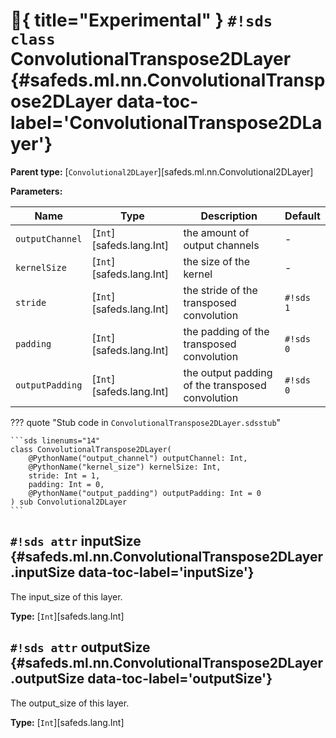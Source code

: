 # :test_tube:{ title="Experimental" } `#!sds class` ConvolutionalTranspose2DLayer {#safeds.ml.nn.ConvolutionalTranspose2DLayer data-toc-label='ConvolutionalTranspose2DLayer'}

**Parent type:** [`Convolutional2DLayer`][safeds.ml.nn.Convolutional2DLayer]

**Parameters:**

| Name | Type | Description | Default |
|------|------|-------------|---------|
| `outputChannel` | [`Int`][safeds.lang.Int] | the amount of output channels | - |
| `kernelSize` | [`Int`][safeds.lang.Int] | the size of the kernel | - |
| `stride` | [`Int`][safeds.lang.Int] | the stride of the transposed convolution | `#!sds 1` |
| `padding` | [`Int`][safeds.lang.Int] | the padding of the transposed convolution | `#!sds 0` |
| `outputPadding` | [`Int`][safeds.lang.Int] | the output padding of the transposed convolution | `#!sds 0` |

??? quote "Stub code in `ConvolutionalTranspose2DLayer.sdsstub`"

    ```sds linenums="14"
    class ConvolutionalTranspose2DLayer(
        @PythonName("output_channel") outputChannel: Int,
        @PythonName("kernel_size") kernelSize: Int,
        stride: Int = 1,
        padding: Int = 0,
        @PythonName("output_padding") outputPadding: Int = 0
    ) sub Convolutional2DLayer
    ```

## `#!sds attr` inputSize {#safeds.ml.nn.ConvolutionalTranspose2DLayer.inputSize data-toc-label='inputSize'}

The input_size of this layer.

**Type:** [`Int`][safeds.lang.Int]

## `#!sds attr` outputSize {#safeds.ml.nn.ConvolutionalTranspose2DLayer.outputSize data-toc-label='outputSize'}

The output_size of this layer.

**Type:** [`Int`][safeds.lang.Int]
